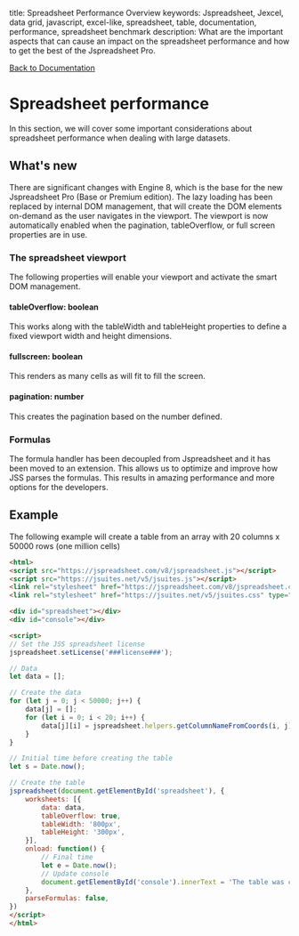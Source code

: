 title: Spreadsheet Performance Overview
keywords: Jspreadsheet, Jexcel, data grid, javascript, excel-like, spreadsheet, table, documentation, performance, spreadsheet benchmark
description: What are the important aspects that can cause an impact on the spreadsheet performance and how to get the best of the Jspreadsheet Pro.

[Back to Documentation](/docs/v8 "Back to the documentation")

# Spreadsheet performance

In this section, we will cover some important considerations about spreadsheet performance when dealing with large datasets. 

## What's new

There are significant changes with Engine 8, which is the base for the new Jspreadsheet Pro (Base or Premium edition). The lazy loading has been replaced by internal DOM management, that will create the DOM elements on-demand as the user navigates in the viewport. The viewport is now automatically enabled when the pagination, tableOverflow, or full screen properties are in use.  

### The spreadsheet viewport

The following properties will enable your viewport and activate the smart DOM management. 

#### tableOverflow: boolean

This works along with the tableWidth and tableHeight properties to define a fixed viewport width and height dimensions.  

#### fullscreen: boolean

This renders as many cells as will fit to fill the screen. 

#### pagination: number

This creates the pagination based on the number defined.  

### Formulas

The formula handler has been decoupled from Jspreadsheet and it has been moved to an extension. This allows us to optimize and improve how JSS parses the formulas. This results in amazing performance and more options for the developers.  

## Example

The following example will create a table from an array with 20 columns x 50000 rows (one million cells) 

```html
<html>
<script src="https://jspreadsheet.com/v8/jspreadsheet.js"></script>
<script src="https://jsuites.net/v5/jsuites.js"></script>
<link rel="stylesheet" href="https://jspreadsheet.com/v8/jspreadsheet.css" type="text/css" />
<link rel="stylesheet" href="https://jsuites.net/v5/jsuites.css" type="text/css" />

<div id="spreadsheet"></div>
<div id="console"></div>

<script>
// Set the JSS spreadsheet license
jspreadsheet.setLicense('###license###');

// Data
let data = [];

// Create the data
for (let j = 0; j < 50000; j++) {
    data[j] = [];
    for (let i = 0; i < 20; i++) {
        data[j][i] = jspreadsheet.helpers.getColumnNameFromCoords(i, j);
    }
}

// Initial time before creating the table
let s = Date.now();

// Create the table
jspreadsheet(document.getElementById('spreadsheet'), {
    worksheets: [{
        data: data,
        tableOverflow: true,
        tableWidth: '800px',
        tableHeight: '300px',
    }],
    onload: function() {
        // Final time 
        let e = Date.now();
        // Update console
        document.getElementById('console').innerText = 'The table was created in: ' + (e - s) + 'ms';
    },
    parseFormulas: false,
})
</script>
</html>
```
 
